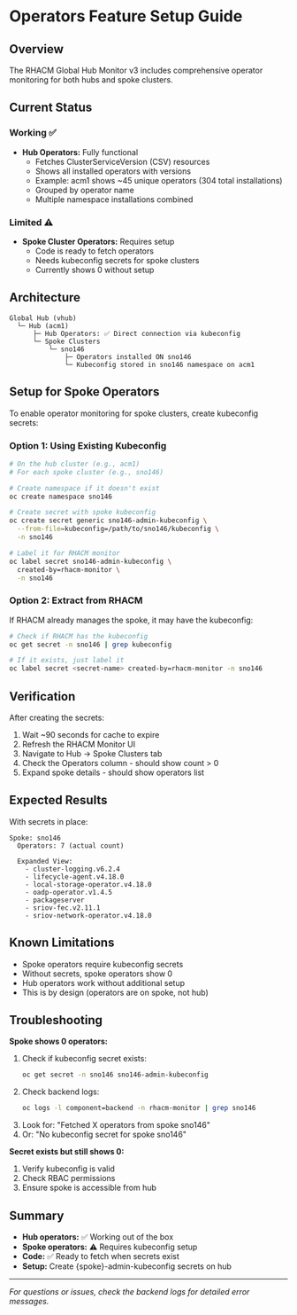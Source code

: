# Operators Feature Setup Guide

## Overview

The RHACM Global Hub Monitor v3 includes comprehensive operator monitoring for both hubs and spoke clusters.

## Current Status

### Working ✅
- **Hub Operators:** Fully functional
  - Fetches ClusterServiceVersion (CSV) resources
  - Shows all installed operators with versions
  - Example: acm1 shows ~45 unique operators (304 total installations)
  - Grouped by operator name
  - Multiple namespace installations combined

### Limited ⚠️
- **Spoke Cluster Operators:** Requires setup
  - Code is ready to fetch operators
  - Needs kubeconfig secrets for spoke clusters
  - Currently shows 0 without setup

## Architecture

```
Global Hub (vhub)
  └─ Hub (acm1)
      ├─ Hub Operators: ✅ Direct connection via kubeconfig
      └─ Spoke Clusters
          └─ sno146
              ├─ Operators installed ON sno146
              └─ Kubeconfig stored in sno146 namespace on acm1
```

## Setup for Spoke Operators

To enable operator monitoring for spoke clusters, create kubeconfig secrets:

### Option 1: Using Existing Kubeconfig

```bash
# On the hub cluster (e.g., acm1)
# For each spoke cluster (e.g., sno146)

# Create namespace if it doesn't exist
oc create namespace sno146

# Create secret with spoke kubeconfig
oc create secret generic sno146-admin-kubeconfig \
  --from-file=kubeconfig=/path/to/sno146/kubeconfig \
  -n sno146

# Label it for RHACM monitor
oc label secret sno146-admin-kubeconfig \
  created-by=rhacm-monitor \
  -n sno146
```

### Option 2: Extract from RHACM

If RHACM already manages the spoke, it may have the kubeconfig:

```bash
# Check if RHACM has the kubeconfig
oc get secret -n sno146 | grep kubeconfig

# If it exists, just label it
oc label secret <secret-name> created-by=rhacm-monitor -n sno146
```

## Verification

After creating the secrets:

1. Wait ~90 seconds for cache to expire
2. Refresh the RHACM Monitor UI
3. Navigate to Hub → Spoke Clusters tab
4. Check the Operators column - should show count > 0
5. Expand spoke details - should show operators list

## Expected Results

With secrets in place:

```
Spoke: sno146
  Operators: 7 (actual count)
  
  Expanded View:
    - cluster-logging.v6.2.4
    - lifecycle-agent.v4.18.0
    - local-storage-operator.v4.18.0
    - oadp-operator.v1.4.5
    - packageserver
    - sriov-fec.v2.11.1
    - sriov-network-operator.v4.18.0
```

## Known Limitations

- Spoke operators require kubeconfig secrets
- Without secrets, spoke operators show 0
- Hub operators work without additional setup
- This is by design (operators are on spoke, not hub)

## Troubleshooting

**Spoke shows 0 operators:**
1. Check if kubeconfig secret exists:
   ```bash
   oc get secret -n sno146 sno146-admin-kubeconfig
   ```
2. Check backend logs:
   ```bash
   oc logs -l component=backend -n rhacm-monitor | grep sno146
   ```
3. Look for: "Fetched X operators from spoke sno146"
4. Or: "No kubeconfig secret for spoke sno146"

**Secret exists but still shows 0:**
1. Verify kubeconfig is valid
2. Check RBAC permissions
3. Ensure spoke is accessible from hub

## Summary

- **Hub operators:** ✅ Working out of the box
- **Spoke operators:** ⚠️ Requires kubeconfig setup
- **Code:** ✅ Ready to fetch when secrets exist
- **Setup:** Create {spoke}-admin-kubeconfig secrets on hub

---

*For questions or issues, check the backend logs for detailed error messages.*

